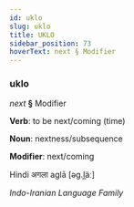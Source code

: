 ```yaml
---
id: uklo
slug: uklo
title: UKLO
sidebar_position: 73
hoverText: next § Modifier
---
```


### uklo

*next* **§** Modifier

**Verb**: to be next/coming (time)

**Noun**: nextness/subsequence

**Modifier**: next/coming

Hindi अगला aglā [əɡ.l̪äː]

*Indo-Iranian Language Family*